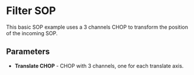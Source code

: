 # Filter SOP
This basic SOP example uses a 3 channels CHOP to transform the position of the incoming SOP.

## Parameters
* **Translate CHOP** - CHOP with 3 channels, one for each translate axis.
